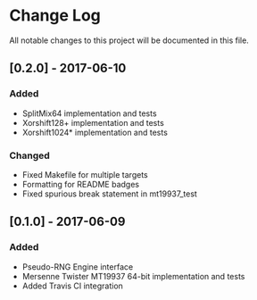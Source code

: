 # Change Log

All notable changes to this project will be documented in this file.

## [0.2.0] - 2017-06-10
### Added
- SplitMix64 implementation and tests
- Xorshift128+ implementation and tests
- Xorshift1024* implementation and tests

### Changed
- Fixed Makefile for multiple targets
- Formatting for README badges
- Fixed spurious break statement in mt19937_test

## [0.1.0] - 2017-06-09
### Added
- Pseudo-RNG Engine interface
- Mersenne Twister MT19937 64-bit implementation and tests
- Added Travis CI integration

